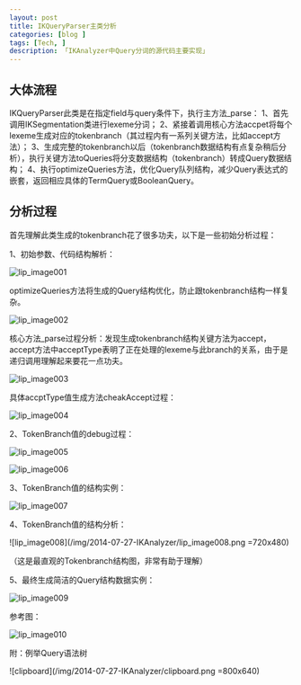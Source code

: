 ```yaml
---
layout: post  
title: IKQueryParser主类分析 
categories: [blog ]  
tags: [Tech, ]  
description: 「IKAnalyzer中Query分词的源代码主要实现」   
---
```


## 大体流程

IKQueryParser此类是在指定field与query条件下，执行主方法_parse：
1、首先调用IKSegmentation类进行lexeme分词；
2、紧接着调用核心方法accpet将每个lexeme生成对应的tokenbranch（其过程内有一系列关键方法，比如accept方法）；
3、生成完整的tokenbranch以后（tokenbranch数据结构有点复杂稍后分析），执行关键方法toQueries将分支数据结构（tokenbranch）转成Query数据结构；
4、执行optimizeQueries方法，优化Query队列结构，减少Query表达式的嵌套，返回相应具体的TermQuery或BooleanQuery。


## 分析过程

首先理解此类生成的tokenbranch花了很多功夫，以下是一些初始分析过程：
 
1、初始参数、代码结构解析：

![lip_image001](/img/2014-07-27-IKAnalyzer/lip_image001.png)

optimizeQueries方法将生成的Query结构优化，防止跟tokenbranch结构一样复杂。

![lip_image002](/img/2014-07-27-IKAnalyzer/lip_image002.png)

核心方法_parse过程分析：发现生成tokenbranch结构关键方法为accept，accept方法中acceptType表明了正在处理的lexeme与此branch的关系，由于是递归调用理解起来要花一点功夫。

![lip_image003](/img/2014-07-27-IKAnalyzer/lip_image003.png)

具体accptType值生成方法cheakAccept过程：

![lip_image004](/img/2014-07-27-IKAnalyzer/lip_image004.png)

2、TokenBranch值的debug过程：

![lip_image005](/img/2014-07-27-IKAnalyzer/lip_image005.png)

![lip_image006](/img/2014-07-27-IKAnalyzer/lip_image006.png)

3、TokenBranch值的结构实例：

![lip_image007](/img/2014-07-27-IKAnalyzer/lip_image007.png)

4、TokenBranch值的结构分析：

![lip_image008](/img/2014-07-27-IKAnalyzer/lip_image008.png =720x480)

（这是最直观的Tokenbranch结构图，非常有助于理解）
 
5、最终生成简洁的Query结构数据实例：
 
![lip_image009](/img/2014-07-27-IKAnalyzer/lip_image009.png)

 
参考图：

![lip_image010](/img/2014-07-27-IKAnalyzer/lip_image010.png)



附：例举Query语法树

![clipboard](/img/2014-07-27-IKAnalyzer/clipboard.png =800x640)

